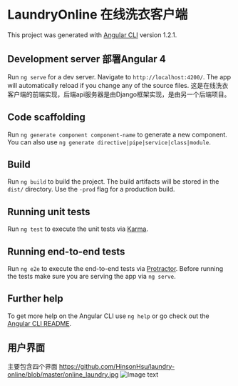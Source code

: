 # LaundryOnline 在线洗衣客户端

This project was generated with [Angular CLI](https://github.com/angular/angular-cli) version 1.2.1.

## Development server 部署Angular 4

Run `ng serve` for a dev server. Navigate to `http://localhost:4200/`. The app will automatically reload if you change any of the source files.
这是在线洗衣客户端的前端实现，后端api服务器是由Django框架实现，是由另一个后端项目。

## Code scaffolding

Run `ng generate component component-name` to generate a new component. You can also use `ng generate directive|pipe|service|class|module`.

## Build

Run `ng build` to build the project. The build artifacts will be stored in the `dist/` directory. Use the `-prod` flag for a production build.

## Running unit tests

Run `ng test` to execute the unit tests via [Karma](https://karma-runner.github.io).

## Running end-to-end tests

Run `ng e2e` to execute the end-to-end tests via [Protractor](http://www.protractortest.org/).
Before running the tests make sure you are serving the app via `ng serve`.

## Further help

To get more help on the Angular CLI use `ng help` or go check out the [Angular CLI README](https://github.com/angular/angular-cli/blob/master/README.md).

## 用户界面

主要包含四个界面
https://github.com/HinsonHsu/laundry-online/blob/master/online_laundry.jpg
![Image text](https://github.com/HinsonHsu/laundry-online/blob/master/online_laundry.jpg)
